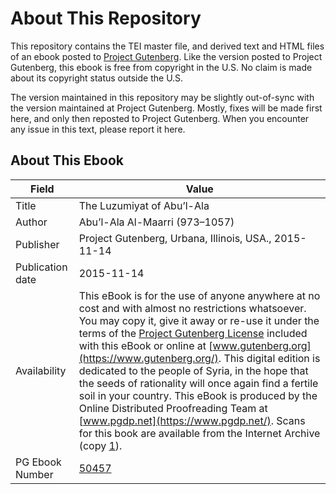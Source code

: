 # About This Repository

This repository contains the TEI master file, and derived text and HTML files of an ebook posted to [Project Gutenberg](https://www.gutenberg.org/). Like the version posted to Project Gutenberg, this ebook is free from copyright in the U.S. No claim is made about its copyright status outside the U.S.

The version maintained in this repository may be slightly out-of-sync with the version maintained at Project Gutenberg. Mostly, fixes will be made first here, and only then reposted to Project Gutenberg. When you encounter any issue in this text, please report it here.

## About This Ebook

| Field | Value |
| ----- | ----- |
| Title | The Luzumiyat of Abu’l-Ala |
| Author | Abu’l-Ala Al-Maarri (973–1057) |
| Publisher | Project Gutenberg, Urbana, Illinois, USA., 2015-11-14 |
| Publication date | 2015-11-14 |
| Availability | This eBook is for the use of anyone anywhere at no cost and with almost no restrictions whatsoever. You may copy it, give it away or re-use it under the terms of the [Project Gutenberg License](https://www.gutenberg.org/license) included with this eBook or online at [www.gutenberg.org](https://www.gutenberg.org/). This digital edition is dedicated to the people of Syria, in the hope that the seeds of rationality will once again find a fertile soil in your country. This eBook is produced by the Online Distributed Proofreading Team at [www.pgdp.net](https://www.pgdp.net/). Scans for this book are available from the Internet Archive (copy [1](https://archive.org/details/luzumiyatabulal00rihagoog)). |
| PG Ebook Number | [50457](https://www.gutenberg.org/ebooks/50457) |

